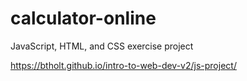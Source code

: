 # calculator-online
JavaScript, HTML, and CSS exercise project

https://btholt.github.io/intro-to-web-dev-v2/js-project/
